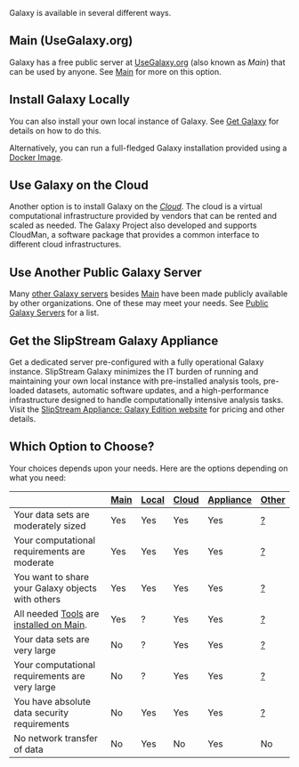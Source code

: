 Galaxy is available in several different ways.

## Main (UseGalaxy.org)

Galaxy has a free public server at [UseGalaxy.org](http://usegalaxy.org/) (also known as *Main*) that can be used by anyone.  See [Main](/src/Main/index.md) for more on this option.

## Install Galaxy Locally

You can also install your own local instance of Galaxy.  See [Get Galaxy](/src/Admin/GetGalaxy/index.md) for details on how to do this.

Alternatively, you can run a full-fledged Galaxy installation provided using a [Docker Image](https://github.com/bgruening/docker-galaxy-stable).

## Use Galaxy on the Cloud

Another option is to install Galaxy on the *[Cloud](/src/Cloud/index.md)*.  The cloud is a virtual computational infrastructure provided by vendors that can be rented and scaled as needed. The Galaxy Project also developed and supports CloudMan, a software package that provides a common interface to different cloud infrastructures.

## Use Another Public Galaxy Server

Many [other Galaxy servers](/src/PublicGalaxyServers/index.md) besides [Main](/src/Main/index.md) have been made publicly available by other organizations.  One of these may meet your needs.  See [Public Galaxy Servers](/src/PublicGalaxyServers/index.md) for a list.

## Get the SlipStream Galaxy Appliance

Get a dedicated server pre-configured with a fully operational Galaxy instance.  SlipStream Galaxy minimizes the IT burden of running and maintaining your own local instance with pre-installed analysis tools, pre-loaded datasets, automatic software updates, and a high-performance infrastructure designed to handle computationally intensive analysis tasks.  Visit the [SlipStream Appliance: Galaxy Edition website](http://www.bioteam.net/slipstream/galaxy-edition) for pricing and other details.

## Which Option to Choose?

Your choices depends upon your needs.  Here are the options depending on what you need:


| |  [Main](/src/Main/index.md)  |  [Local](/src/Admin/GetGalaxy/index.md)  |  [Cloud](/src/Cloud/index.md)  |  [Appliance](http://www.bioteam.net/slipstream/galaxy-edition)  |  [Other](/src/PublicGalaxyServers/index.md)  | 
| --- | --------------------------- | --------------------------------------- | ----------------------------- | -------------------------------------------------------------- | ------------------------------------------- | 
| Your data sets are moderately sized |  Yes  |  Yes  |  Yes  |  Yes  |  [?](/src/PublicGalaxyServers/index.md)  | 
| Your computational requirements are moderate |  Yes  |  Yes  |  Yes  |  Yes  |  [?](/src/PublicGalaxyServers/index.md)  | 
| You want to share your Galaxy objects with others |  Yes  |  Yes  |  Yes  |  Yes  |  [?](/src/PublicGalaxyServers/index.md)  | 
| All needed [Tools](/src/Tools/index.md) are [installed on Main](/src/Admin/Tools/ToolDependencies/index.md). |  Yes  |  ?  |  Yes  |  Yes |  [?](/src/PublicGalaxyServers/index.md)  | 
| Your data sets are very large |  No  |  ?  |  Yes  |  Yes  |  [?](/src/PublicGalaxyServers/index.md)  | 
| Your computational requirements are very large |  No  |  ?  |  Yes  |  Yes  |  [?](/src/PublicGalaxyServers/index.md)  | 
| You have absolute data security requirements |  No  |  Yes  |  Yes  |  Yes  |  [?](/src/PublicGalaxyServers/index.md)  | 
| No network transfer of data |  No  |  Yes  |  No  |  Yes  |  No  | 
